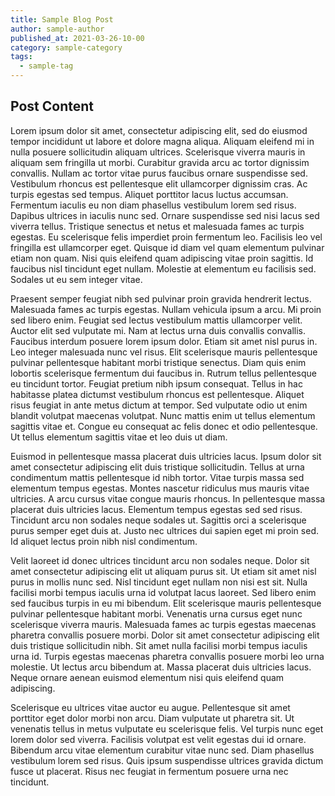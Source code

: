 ```yaml
---
title: Sample Blog Post
author: sample-author
published_at: 2021-03-26-10-00
category: sample-category
tags:
  - sample-tag
---
```


## Post Content

Lorem ipsum dolor sit amet, consectetur adipiscing elit, sed do eiusmod tempor incididunt ut labore et dolore magna aliqua. Aliquam eleifend mi in nulla posuere sollicitudin aliquam ultrices. Scelerisque viverra mauris in aliquam sem fringilla ut morbi. Curabitur gravida arcu ac tortor dignissim convallis. Nullam ac tortor vitae purus faucibus ornare suspendisse sed. Vestibulum rhoncus est pellentesque elit ullamcorper dignissim cras. Ac turpis egestas sed tempus. Aliquet porttitor lacus luctus accumsan. Fermentum iaculis eu non diam phasellus vestibulum lorem sed risus. Dapibus ultrices in iaculis nunc sed. Ornare suspendisse sed nisi lacus sed viverra tellus. Tristique senectus et netus et malesuada fames ac turpis egestas. Eu scelerisque felis imperdiet proin fermentum leo. Facilisis leo vel fringilla est ullamcorper eget. Quisque id diam vel quam elementum pulvinar etiam non quam. Nisi quis eleifend quam adipiscing vitae proin sagittis. Id faucibus nisl tincidunt eget nullam. Molestie at elementum eu facilisis sed. Sodales ut eu sem integer vitae.

Praesent semper feugiat nibh sed pulvinar proin gravida hendrerit lectus. Malesuada fames ac turpis egestas. Nullam vehicula ipsum a arcu. Mi proin sed libero enim. Feugiat sed lectus vestibulum mattis ullamcorper velit. Auctor elit sed vulputate mi. Nam at lectus urna duis convallis convallis. Faucibus interdum posuere lorem ipsum dolor. Etiam sit amet nisl purus in. Leo integer malesuada nunc vel risus. Elit scelerisque mauris pellentesque pulvinar pellentesque habitant morbi tristique senectus. Diam quis enim lobortis scelerisque fermentum dui faucibus in. Rutrum tellus pellentesque eu tincidunt tortor. Feugiat pretium nibh ipsum consequat. Tellus in hac habitasse platea dictumst vestibulum rhoncus est pellentesque. Aliquet risus feugiat in ante metus dictum at tempor. Sed vulputate odio ut enim blandit volutpat maecenas volutpat. Nunc mattis enim ut tellus elementum sagittis vitae et. Congue eu consequat ac felis donec et odio pellentesque. Ut tellus elementum sagittis vitae et leo duis ut diam.

Euismod in pellentesque massa placerat duis ultricies lacus. Ipsum dolor sit amet consectetur adipiscing elit duis tristique sollicitudin. Tellus at urna condimentum mattis pellentesque id nibh tortor. Vitae turpis massa sed elementum tempus egestas. Montes nascetur ridiculus mus mauris vitae ultricies. A arcu cursus vitae congue mauris rhoncus. In pellentesque massa placerat duis ultricies lacus. Elementum tempus egestas sed sed risus. Tincidunt arcu non sodales neque sodales ut. Sagittis orci a scelerisque purus semper eget duis at. Justo nec ultrices dui sapien eget mi proin sed. Id aliquet lectus proin nibh nisl condimentum.

Velit laoreet id donec ultrices tincidunt arcu non sodales neque. Dolor sit amet consectetur adipiscing elit ut aliquam purus sit. Ut etiam sit amet nisl purus in mollis nunc sed. Nisl tincidunt eget nullam non nisi est sit. Nulla facilisi morbi tempus iaculis urna id volutpat lacus laoreet. Sed libero enim sed faucibus turpis in eu mi bibendum. Elit scelerisque mauris pellentesque pulvinar pellentesque habitant morbi. Venenatis urna cursus eget nunc scelerisque viverra mauris. Malesuada fames ac turpis egestas maecenas pharetra convallis posuere morbi. Dolor sit amet consectetur adipiscing elit duis tristique sollicitudin nibh. Sit amet nulla facilisi morbi tempus iaculis urna id. Turpis egestas maecenas pharetra convallis posuere morbi leo urna molestie. Ut lectus arcu bibendum at. Massa placerat duis ultricies lacus. Neque ornare aenean euismod elementum nisi quis eleifend quam adipiscing.

Scelerisque eu ultrices vitae auctor eu augue. Pellentesque sit amet porttitor eget dolor morbi non arcu. Diam vulputate ut pharetra sit. Ut venenatis tellus in metus vulputate eu scelerisque felis. Vel turpis nunc eget lorem dolor sed viverra. Facilisis volutpat est velit egestas dui id ornare. Bibendum arcu vitae elementum curabitur vitae nunc sed. Diam phasellus vestibulum lorem sed risus. Quis ipsum suspendisse ultrices gravida dictum fusce ut placerat. Risus nec feugiat in fermentum posuere urna nec tincidunt.
